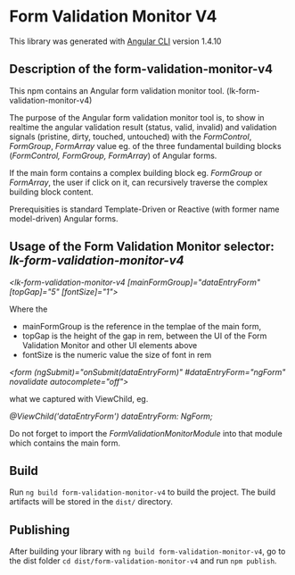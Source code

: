 # Form Validation Monitor V4

This library was generated with [Angular CLI](https://github.com/angular/angular-cli) version 1.4.10

## Description of the form-validation-monitor-v4

This npm contains an Angular form validation monitor tool. (lk-form-validation-monitor-v4)

The purpose of the Angular form validation monitor tool is, to show in realtime the angular validation result (status, valid, invalid) and validation signals (pristine, dirty, touched, untouched) with the _FormControl_, _FormGroup_, _FormArray_ value eg. of the three fundamental building blocks (_FormControl, FormGroup, FormArray_) of Angular forms. 

If the main form contains a complex building block eg. _FormGroup_ or _FormArray_, the user if click on it, can recursively traverse the complex building block content. 

Prerequisities is standard Template-Driven or Reactive (with former name model-driven) Angular forms.

## Usage of the  Form Validation Monitor selector: _lk-form-validation-monitor-v4_

_<lk-form-validation-monitor-v4 [mainFormGroup]="dataEntryForm" [topGap]="5" [fontSize]="1"></lk-form-validation-monitor-v4>_

Where the 

- mainFormGroup is the reference in the templae of the main form, 
- topGap is the height of the gap in rem, between the UI of the Form Validation Monitor and other UI elements above
- fontSize is the numeric value the size of font in rem

_<form (ngSubmit)="onSubmit(dataEntryForm)" #dataEntryForm="ngForm" novalidate autocomplete="off">_

what we captured with ViewChild, eg.

_@ViewChild('dataEntryForm') dataEntryForm: NgForm;_

Do not forget to import the _FormValidationMonitorModule_ into that module which contains the main form.

## Build

Run `ng build form-validation-monitor-v4` to build the project. The build artifacts will be stored in the `dist/` directory.

## Publishing

After building your library with `ng build form-validation-monitor-v4`, go to the dist folder `cd dist/form-validation-monitor-v4` and run `npm publish`.


